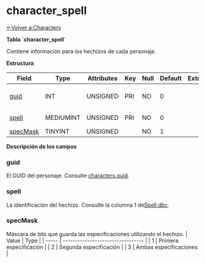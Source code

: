 ﻿# character\_spell

[<-Volver a:Characters](database-characters)

**Tabla \`character\_spell\`**

Contiene información para los hechizos de cada personaje.

**Estructura**

| Field         | Type      | Attributes | Key | Null | Default | Extra | Comment                  |
| ------------- | --------- | ---------- | --- | ---- | ------- | ----- | ------------------------ |
| [guid][1]     | INT       | UNSIGNED   | PRI | NO   | 0       |       | Global Unique Identifier |
| [spell][2]    | MEDIUMINT | UNSIGNED   | PRI | NO   | 0       |       | Spell Identifier         |
| [specMask][3] | TINYINT   | UNSIGNED   |     | NO   | 1       |       |                          |

[1]: #guid
[2]: #spell
[3]: #specmask

**Descripción de los campos**

### guid

El GUID del personaje. Consulte [characters.guid](characters#guid).

### spell

La identificación del hechizo. Consulte la columna 1 de[Spell.dbc](spell).

### specMask

Máscara de bits que guarda las especificaciones utilizando el hechizo.
| Value | Type                              |
| ----- | --------------------------------- |
| 1     | Primera especificación            |
| 2     | Segunda especificación            |
| 3     | Ambas especificaciones            |
